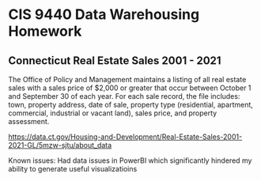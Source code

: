 # CIS 9440 Data Warehousing Homework 
## Connecticut Real Estate Sales 2001 - 2021

The Office of Policy and Management maintains a listing of all real estate sales with a sales price of $2,000 or greater that occur between October 1 and September 30 of each year. For each sale record, the file includes: town, property address, date of sale, property type (residential, apartment, commercial, industrial or vacant land), sales price, and property assessment.

https://data.ct.gov/Housing-and-Development/Real-Estate-Sales-2001-2021-GL/5mzw-sjtu/about_data


Known issues:
Had data issues in PowerBI which significantly hindered my ability to generate useful visualizatioins
